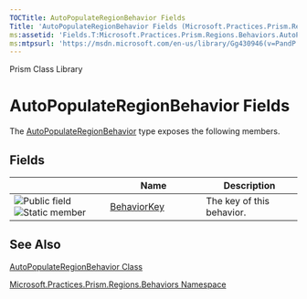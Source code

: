 ```yaml
---
TOCTitle: AutoPopulateRegionBehavior Fields
Title: 'AutoPopulateRegionBehavior Fields (Microsoft.Practices.Prism.Regions.Behaviors)'
ms:assetid: 'Fields.T:Microsoft.Practices.Prism.Regions.Behaviors.AutoPopulateRegionBehavior'
ms:mtpsurl: 'https://msdn.microsoft.com/en-us/library/Gg430946(v=PandP.50)'
---
```


Prism Class Library

AutoPopulateRegionBehavior Fields
=================================


The [AutoPopulateRegionBehavior](https://msdn.microsoft.com/t:microsoft.practices.prism.regions.behaviors.autopopulateregionbehavior) type exposes the following members.

Fields
------

<span id="fieldTableToggle"></span>
<table>
<colgroup>
<col width="33%" />
<col width="33%" />
<col width="33%" />
</colgroup>
<thead>
<tr class="header">
<th> </th>
<th>Name</th>
<th>Description</th>
</tr>
</thead>
<tbody>
<tr class="odd">
<td><img src="https://msdn.microsoft.com/en-us/Gg430946.pubfield(en-us,PandP.50).gif" title="Public field" /><img src="https://msdn.microsoft.com/en-us/Gg430946.static(en-us,PandP.50).gif" title="Static member" /></td>
<td><a href="https://msdn.microsoft.com/f:microsoft.practices.prism.regions.behaviors.autopopulateregionbehavior.behaviorkey">BehaviorKey</a></td>
<td><div class="summary">
The key of this behavior.
</div></td>
</tr>
</tbody>
</table>

See Also
--------

<span id="seeAlsoToggle"></span>
[AutoPopulateRegionBehavior Class](https://msdn.microsoft.com/t:microsoft.practices.prism.regions.behaviors.autopopulateregionbehavior)

[Microsoft.Practices.Prism.Regions.Behaviors Namespace](https://msdn.microsoft.com/n:microsoft.practices.prism.regions.behaviors)
